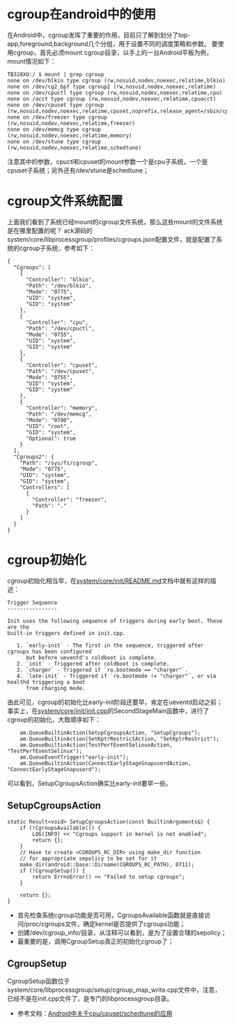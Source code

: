 # cgroup在android中的使用
  在Android中，cgroup发挥了重要的作用，目前只了解到划分了top-app,foreground,background几个分组，用于设置不同的调度策略和参数。
  要使用cgroup，首先必须mount cgroup目录，以手上的一台Android平板为例，mount情况如下：
```
TB328XU:/ $ mount | grep cgroup
none on /dev/blkio type cgroup (rw,nosuid,nodev,noexec,relatime,blkio)
none on /dev/cg2_bpf type cgroup2 (rw,nosuid,nodev,noexec,relatime)
none on /dev/cpuctl type cgroup (rw,nosuid,nodev,noexec,relatime,cpu)
none on /acct type cgroup (rw,nosuid,nodev,noexec,relatime,cpuacct)
none on /dev/cpuset type cgroup (rw,nosuid,nodev,noexec,relatime,cpuset,noprefix,release_agent=/sbin/cpuset_release_agent)
none on /dev/freezer type cgroup (rw,nosuid,nodev,noexec,relatime,freezer)
none on /dev/memcg type cgroup (rw,nosuid,nodev,noexec,relatime,memory)
none on /dev/stune type cgroup (rw,nosuid,nodev,noexec,relatime,schedtune)
```
注意其中的参数，cpuctl和cpuset的mount参数一个是cpu子系统，一个是cpuset子系统；另外还有/dev/stune是schedtune；

# cgroup文件系统配置
  上面我们看到了系统已经mount的cgroup文件系统，那么这些mount的文件系统是在哪里配置的呢？
  ack源码的system/core/libprocessgroup/profiles/cgroups.json配置文件，就是配置了系统的cgroup子系统，参考如下：
```
{
  "Cgroups": [
    {
      "Controller": "blkio",
      "Path": "/dev/blkio",
      "Mode": "0775",
      "UID": "system",
      "GID": "system"
    },
    {
      "Controller": "cpu",
      "Path": "/dev/cpuctl",
      "Mode": "0755",
      "UID": "system",
      "GID": "system"
    },
    {
      "Controller": "cpuset",
      "Path": "/dev/cpuset",
      "Mode": "0755",
      "UID": "system",
      "GID": "system"
    },
    {
      "Controller": "memory",
      "Path": "/dev/memcg",
      "Mode": "0700",
      "UID": "root",
      "GID": "system",
      "Optional": true
    }
  ],
  "Cgroups2": {
    "Path": "/sys/fs/cgroup",
    "Mode": "0775",
    "UID": "system",
    "GID": "system",
    "Controllers": [
      {
        "Controller": "freezer",
        "Path": "."
      }
    ]
  }
}

```

# cgroup初始化
cgroup初始化相当早，在[system/core/init/README.md](https://cs.android.com/android/platform/superproject/main/+/main:system/core/init/README.md;l=485?q=early-init)文档中就有这样的描述：
```
Trigger Sequence
----------------

Init uses the following sequence of triggers during early boot. These are the
built-in triggers defined in init.cpp.

   1. `early-init` - The first in the sequence, triggered after cgroups has been configured
      but before ueventd's coldboot is complete.
   2. `init` - Triggered after coldboot is complete.
   3. `charger` - Triggered if `ro.bootmode == "charger"`.
   4. `late-init` - Triggered if `ro.bootmode != "charger"`, or via healthd triggering a boot
      from charging mode.
```
由此可见，cgroup的初始化比early-init阶段还要早，肯定在ueventd启动之前；
事实上，在[system/core/init/init.cpp](https://cs.android.com/android/platform/superproject/main/+/main:system/core/init/init.cpp)的SecondStageMain函数中，进行了cgroup的初始化，大致顺序如下：
```
    am.QueueBuiltinAction(SetupCgroupsAction, "SetupCgroups");
    am.QueueBuiltinAction(SetKptrRestrictAction, "SetKptrRestrict");
    am.QueueBuiltinAction(TestPerfEventSelinuxAction, "TestPerfEventSelinux");
    am.QueueEventTrigger("early-init");
    am.QueueBuiltinAction(ConnectEarlyStageSnapuserdAction, "ConnectEarlyStageSnapuserd");
```
可以看到，SetupCgroupsAction确实比early-init要早一些。
## SetupCgroupsAction
```
static Result<void> SetupCgroupsAction(const BuiltinArguments&) {
    if (!CgroupsAvailable()) {
        LOG(INFO) << "Cgroups support in kernel is not enabled";
        return {};
    }
    // Have to create <CGROUPS_RC_DIR> using make_dir function
    // for appropriate sepolicy to be set for it
    make_dir(android::base::Dirname(CGROUPS_RC_PATH), 0711);
    if (!CgroupSetup()) {
        return ErrnoError() << "Failed to setup cgroups";
    }

    return {};
}
```
- 首先检查系统cgroup功能是否可用，CgroupsAvailable函数就是直接访问/proc/cgroups文件，确定kernel是否提供了cgroups功能；
- 创建/dev/cgroup_info/目录，从注释可以看到，是为了设置合理的sepolicy；
- 最重要的是，调用CgroupSetup真正的初始化cgroup了；
## CgroupSetup
CgroupSetup函数位于system/core/libprocessgroup/setup/cgroup_map_write.cpp文件中，注意，已经不是在init.cpp文件了，是专门的libprocessgroup目录。

- 参考文档：[Android中关于cpu/cpuset/schedtune的应用](https://www.cnblogs.com/arnoldlu/p/6221608.html)
